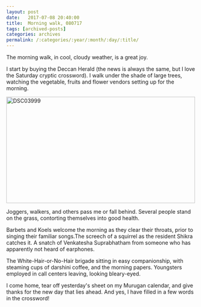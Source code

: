 ```yaml
---
layout: post
date:	2017-07-08 20:40:00
title:  Morning walk, 080717
tags: [archived-posts]
categories: archives
permalink: /:categories/:year/:month/:day/:title/
---
```

The morning walk, in cool, cloudy weather, is a great joy. 

I start by buying the Deccan Herald (the news is always the same, but I love the Saturday cryptic crossword). I walk under the shade of large trees, watching the vegetable, fruits and flower vendors setting up for the morning. 

<a data-flickr-embed="true" href="https://www.flickr.com/photos/86494503@N00/14120893096/in/photolist-nvPgy5-SYvXGS-U4j4zB-SYvXB1-EKP43c-U4k9Dx-U4k9JH-T2jdZa-UfTtkz-UfTtgB-SijtGb-Rk4wQg-Rk4vDi-RsdSGq-N6mGhk" title="DSC03999"><img src="https://farm8.staticflickr.com/7430/14120893096_1b54708b16.jpg" width="500" height="281" alt="DSC03999"></a>

Joggers, walkers, and others pass me or fall behind. Several people stand on the grass, contorting themselves into good health. 

Barbets and Koels welcome the morning as they clear their throats, prior to singing their familiar songs.The screech of a squirrel as the resident Shikra catches it. A snatch of Venkatesha Suprabhatham from someone who has apparently not heard of earphones. 

The White-Hair-or-No-Hair brigade sitting in easy companionship, with steaming cups of darshini coffee, and the morning papers. Youngsters employed in call centers leaving, looking bleary-eyed. 

I come home, tear off yesterday's sheet on my Murugan calendar, and give thanks for the new day that lies ahead. And yes, I have filled in a few words in the crossword!
